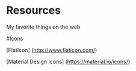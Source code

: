 # Resources
My favorite things on the web


#Icons

[FlatIcon] (http://www.flaticon.com/)

[Material Design Icons] (https://material.io/icons/)
